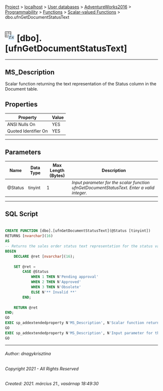#### 

[Project](../../../../../../index.md) > [localhost](../../../../../index.md) > [User databases](../../../../index.md) > [AdventureWorks2016](../../../index.md) > [Programmability](../../index.md) > [Functions](../index.md) > [Scalar-valued Functions](Scalar-valued_Functions.md) > dbo.ufnGetDocumentStatusText

# ![Scalar-valued Functions](../../../../../../Images/Function_Scalar32.png) [dbo].[ufnGetDocumentStatusText]

---

## <a name="#description"></a>MS_Description

Scalar function returning the text representation of the Status column in the Document table.

## <a name="#properties"></a>Properties

| Property | Value |
|---|---|
| ANSI Nulls On | YES |
| Quoted Identifier On | YES |


---

## <a name="#parameters"></a>Parameters

| Name | Data Type | Max Length (Bytes) | Description |
|---|---|---|---|
| @Status | tinyint | 1 | _Input parameter for the scalar function ufnGetDocumentStatusText. Enter a valid integer._ |


---

## <a name="#sqlscript"></a>SQL Script

```sql

CREATE FUNCTION [dbo].[ufnGetDocumentStatusText](@Status [tinyint])
RETURNS [nvarchar](16) 
AS 
-- Returns the sales order status text representation for the status value.
BEGIN
    DECLARE @ret [nvarchar](16);

    SET @ret = 
        CASE @Status
            WHEN 1 THEN N'Pending approval'
            WHEN 2 THEN N'Approved'
            WHEN 3 THEN N'Obsolete'
            ELSE N'** Invalid **'
        END;
    
    RETURN @ret
END;
GO
EXEC sp_addextendedproperty N'MS_Description', N'Scalar function returning the text representation of the Status column in the Document table.', 'SCHEMA', N'dbo', 'FUNCTION', N'ufnGetDocumentStatusText', NULL, NULL
GO
EXEC sp_addextendedproperty N'MS_Description', N'Input parameter for the scalar function ufnGetDocumentStatusText. Enter a valid integer.', 'SCHEMA', N'dbo', 'FUNCTION', N'ufnGetDocumentStatusText', 'PARAMETER', N'@Status'
GO

```


---

###### Author:  dnagykrisztina

###### Copyright 2021 - All Rights Reserved

###### Created: 2021. március 21., vasárnap 18:49:30


